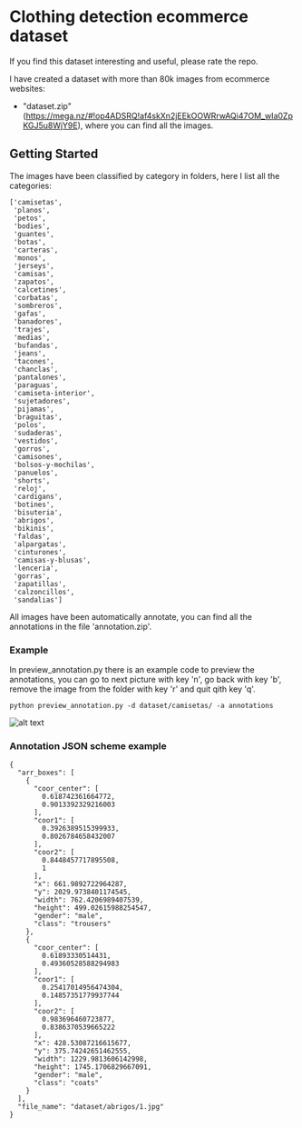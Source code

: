 # Clothing detection ecommerce dataset

If you find this dataset interesting and useful, please rate the repo.

I have created a dataset with more than 80k images from ecommerce websites:

- "dataset.zip" (https://mega.nz/#!op4ADSRQ!af4skXn2jEEkOOWRrwAQi47OM_wIa0ZpKGJ5u8WjY9E), where you can find all the images.


## Getting Started

The images have been classified by category in folders, here I list all the categories:

```
['camisetas',      
 'planos',
 'petos',
 'bodies',
 'guantes',
 'botas',
 'carteras',
 'monos',
 'jerseys',
 'camisas',
 'zapatos',
 'calcetines',
 'corbatas',
 'sombreros',
 'gafas',
 'banadores',
 'trajes',
 'medias',
 'bufandas',
 'jeans',
 'tacones',
 'chanclas',
 'pantalones',
 'paraguas',
 'camiseta-interior',
 'sujetadores',
 'pijamas',
 'braguitas',
 'polos',
 'sudaderas',
 'vestidos',
 'gorros',
 'camisones',
 'bolsos-y-mochilas',
 'panuelos',
 'shorts',
 'reloj',
 'cardigans',
 'botines',
 'bisuteria',
 'abrigos',
 'bikinis',
 'faldas',
 'alpargatas',
 'cinturones',
 'camisas-y-blusas',
 'lenceria',
 'gorras',
 'zapatillas',
 'calzoncillos',
 'sandalias']
```

All images have been automatically annotate, you can find all the annotations in the file 'annotation.zip'.

### Example

In preview_annotation.py there is an example code to preview the annotations, you can go to next picture with key 'n', go back with key 'b', remove the image from the folder with key 'r' and quit qith key 'q'.

```
python preview_annotation.py -d dataset/camisetas/ -a annotations
```

![alt text](https://github.com/seralexger/clothing-detection-ecommerce-dataset/blob/master/resources/clothe.gif)


### Annotation JSON scheme example

```
{
  "arr_boxes": [
    {
      "coor_center": [
        0.618742361664772,
        0.9013392329216003
      ],
      "coor1": [
        0.3926389515399933,
        0.8026784658432007
      ],
      "coor2": [
        0.8448457717895508,
        1
      ],
      "x": 661.9892722964287,
      "y": 2029.9738401174545,
      "width": 762.4206989407539,
      "height": 499.02615988254547,
      "gender": "male",
      "class": "trousers"
    },
    {
      "coor_center": [
        0.61893330514431,
        0.49360528588294983
      ],
      "coor1": [
        0.25417014956474304,
        0.14857351779937744
      ],
      "coor2": [
        0.983696460723877,
        0.8386370539665222
      ],
      "x": 428.53087216615677,
      "y": 375.74242651462555,
      "width": 1229.9813606142998,
      "height": 1745.1706829667091,
      "gender": "male",
      "class": "coats"
    }
  ],
  "file_name": "dataset/abrigos/1.jpg"
}
```
